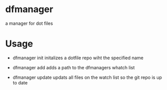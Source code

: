 # dfmanager
a manager for dot files

# Usage
- dfmanager init
    initalizes a dotfile repo wiht the specified name

- dfmanager add 
    adds a path to the dfmanagers whatch list

- dfmanager update
    updats all files on the watch list so the git repo is up to date
